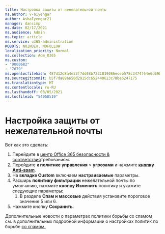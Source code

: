 ```yaml
---
title: Настройка защиты от нежелательной почты
ms.author: v-aiyengar
author: AshaIyengar21
manager: dansimp
ms.date: 02/17/2021
ms.audience: Admin
ms.topic: article
ms.service: o365-administration
ROBOTS: NOINDEX, NOFOLLOW
localization_priority: Normal
ms.collection: Adm_O365
ms.custom:
- "9000682"
- "7679"
ms.openlocfilehash: 487d12d8a4e53f7dd08b7231819086eceb578c3474f64e6d69bf0f7c1d40bcdd
ms.sourcegitcommit: b5f7da89a650d2915dc652449623c78be6247175
ms.translationtype: MT
ms.contentlocale: ru-RU
ms.lasthandoff: 08/05/2021
ms.locfileid: "54058519"
---
```

# <a name="set-up-an-anti-spam-protection"></a>Настройка защиты от нежелательной почты

Вот как это сделать:

1. Перейдите в [центр Office 365 безопасности & соответствия](https://go.microsoft.com/fwlink/p/?linkid=2077143)требованиям.
1. Перейдите **к политике управления**  >  **угрозами** и нажмите **[кнопку Anti-spam](https://go.microsoft.com/fwlink/p/?linkid=2077143)**.
1. На **вкладке Custom** включаем **настраиваемые** параметры.
1. Расширь **политику фильтрации** нежелательной почты по умолчанию, нажмите **кнопку Изменить** политику и укажите следующие параметры:
    1. В разделе **Спам и массовые** действия установите пороговое значение 5 или 6.
1. Нажмите кнопку **Сохранить**.

Дополнительные новости о параметрах политики борьбы со спамом см. в дополнительных подробной информации о настройках политик по борьбе [со спамом.](https://go.microsoft.com/fwlink/?linkid=2092051)

